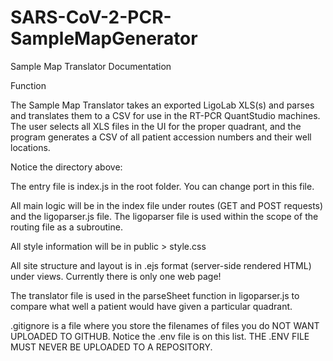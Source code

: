 # SARS-CoV-2-PCR-SampleMapGenerator

Sample Map Translator Documentation

Function

The Sample Map Translator takes an exported LigoLab XLS(s) and parses and translates them to a CSV for use in the RT-PCR QuantStudio machines. The user selects all XLS files in the UI for the proper quadrant, and the program generates a CSV of all patient accession numbers and their well locations.

Notice the directory above:

The entry file is index.js in the root folder. You can change port in this file.

All main logic will be in the index file under routes (GET and POST requests) and the ligoparser.js file. The ligoparser file is used within the scope of the routing file as a subroutine. 

All style information will be in public > style.css

All site structure and layout is in .ejs format (server-side rendered HTML) under views. Currently there is only one web page!

The translator file is used in the parseSheet function in ligoparser.js to compare what well a patient would have given a particular quadrant.

.gitignore is a file where you store the filenames of files you do NOT WANT UPLOADED TO GITHUB. Notice the .env file is on this list. THE .ENV FILE MUST NEVER BE UPLOADED TO A REPOSITORY.
